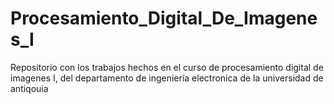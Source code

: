 # Procesamiento_Digital_De_Imagenes_I
 Repositorio con los trabajos hechos en el curso de procesamiento digital de imagenes I, del departamento de ingeniería electronica de la universidad de antiqouia
